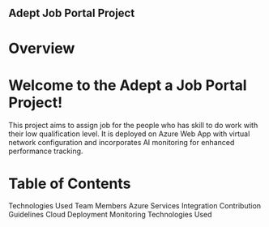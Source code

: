 ## Adept Job Portal Project
# Overview
# Welcome to the Adept a Job Portal Project!
This project aims to assign job for the people who has skill to do work with their low qualification level. It is deployed on Azure Web App with virtual network configuration and incorporates AI monitoring for enhanced performance tracking.
# Table of Contents
Technologies Used
Team Members
Azure Services Integration
Contribution Guidelines
Cloud Deployment
Monitoring
Technologies Used
